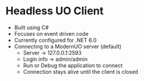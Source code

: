 # Headless UO Client
- Built using C#
- Focuses on event driven code
- Currently configured for .NET 6.0
- Connecting to a ModernUO server (default)
	- Server -> 127.0.0.1:2593
	- Login info -> admin/admin
	- Run or Debug the application to connect
	- Connection stays alive until the client is closed